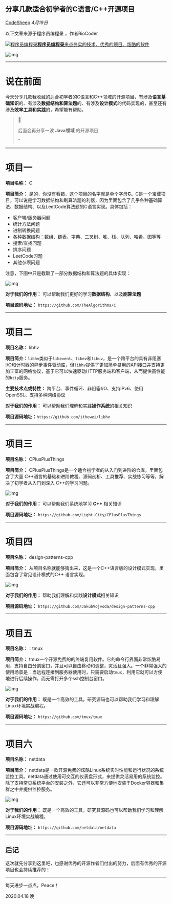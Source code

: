 ## 分享几款适合初学者的C语言/C++开源项目

[CodeSheep](javascript:void(0);) *4月19日*

以下文章来源于程序员编程录 ，作者RioCoder

[![程序员编程录](http://wx.qlogo.cn/mmhead/Q3auHgzwzM6q6xx1Btmsia2v9MSGTlka0RDgDZvBhQzfib2DDpYBZmjA/0)**程序员编程录**来点务实的技术、优秀的项目、炫酷的软件](https://mp.weixin.qq.com/s/bRNiqhZZXaoRwPEt8GIpLg#)

![img](https://mmbiz.qpic.cn/mmbiz_png/vdXWcmzIVZHLHAMfKL4cOY9b60vaeckmcGqyiaFqcbZNbiaVychbicf4661p37d4a7VdiakJVYoYpVdvDa8GD21MJw/640?wx_fmt=png&tp=webp&wxfrom=5&wx_lazy=1&wx_co=1)

------

# 说在前面

今天分享几款我收藏的适合初学者的C语言和C++领域的开源项目，有涉及**语言基础知识**的、有涉及**数据结构和算法题**的、有涉及**设计模式**的代码实现的，甚至还有涉及**效率工具和实践**的，希望能有帮助。

>  
>
> 后面会再分享一波 **Java领域** 的开源项目
>
> ”

------

# 项目一

**项目名称：** C

**项目简介：** 是的，你没有看错，这个项目的名字就是单个字母**C**。C是一个宝藏项目，可以说是学习数据结构和刷算法题的利器，因为里面包含了几乎各种基础算法、数据结构、以及LeetCode算法题的C语言实现。具体包括：

- 客户端/服务器问题
- 统计方法问题
- 进制转换问题
- 各种数据结构：数组、链表、字典、二叉树、堆、栈、队列、哈希、图等等
- 搜索/查找问题
- 排序问题
- LeetCode习题
- 其他杂项问题

注意，下图中只是截取了一部分数据结构和算法题的具体实现：

![img](https://mmbiz.qpic.cn/mmbiz_png/vdXWcmzIVZHLHAMfKL4cOY9b60vaeckmia72ibmoFd9AJE8WBOyOMkkMPofFzYFe7jvnECZtn9MCFia5gbGibwVhTQ/640?wx_fmt=png&tp=webp&wxfrom=5&wx_lazy=1&wx_co=1)

**对于我们的作用：** 可以帮助我们更好的学习**数据结构**、以及**刷算法题**

**项目源码地址：** `https://github.com/TheAlgorithms/C`

------

# 项目二

**项目名称：** libhv

**项目简介：**`libhv`类似于`libevent`、`libev`和`libuv`，是一个跨平台的具有非阻塞I/O和计时器的异步事件驱动库，但`libhv`提供了更加简单易用的API接口并支持更加丰富的网络协议，基于它可以快速驱动HTTP服务端和客户端，从而提供高性能的`http`服务。

**主要技术点或特性：** 跨平台、事件循环、非阻塞I/O、支持IPv6、使用OpenSSL、支持多种网络协议

**对于我们的作用：** 可以帮助我们理解和实践**操作系统**的相关知识

**项目源码地址：**`https://github.com/ithewei/libhv`

------

# 项目三

**项目名称：** CPlusPlusThings

**项目简介：** CPlusPlusThings是一个适合初学者的从入门到进阶的仓库，里面包含了大量 C++语言的基础和进阶教程、源码剖析、工具推荐、实战练习等等，解决了初学者从入门到深入 C++的学习问题。

![img](https://mmbiz.qpic.cn/mmbiz_png/vdXWcmzIVZHLHAMfKL4cOY9b60vaeckmcA9oEl79MbbgsZETrDXBhb6dLQoJrlXasU1zS5IIF6wqjj4RiaKKVJQ/640?wx_fmt=png&tp=webp&wxfrom=5&wx_lazy=1&wx_co=1)

**对于我们的作用：** 可以帮助我们系统地学习 **C++** 相关知识

**项目源码地址：** `https://github.com/Light-City/CPlusPlusThings`

------

# 项目四

**项目名称：** design-patterns-cpp

**项目简介：** 从项目名称就能够猜出来，这是一个C++语言版的设计模式实现，里面包含了常见设计模式的C++ 语言实现。

![img](https://mmbiz.qpic.cn/mmbiz_png/vdXWcmzIVZHLHAMfKL4cOY9b60vaeckmQuH40m7EcBljb8QQ8ibia4HwxQzM0iaqXZgH2EAEYfzjxdazIUd25wtrg/640?wx_fmt=png&tp=webp&wxfrom=5&wx_lazy=1&wx_co=1)

**对于我们的作用：** 帮助我们理解和实践**设计模式**相关知识

**项目源码地址：** `https://github.com/JakubVojvoda/design-patterns-cpp`

------

# 项目五

**项目名称：**：tmux

**项目简介：** tmux一个开源免费的的终端复用软件。它的命令行界面非常炫酷易用，支持自由分割窗口，并且可以自由移动和调整，灵活且强大。一个非常强大的使用场景是：当远程连接到服务器使用时，只需要启动`tmux`，利用它就可以方便地进行后续操作，而无需打开多个ssh控制台窗口。

![img](https://mmbiz.qpic.cn/mmbiz_png/vdXWcmzIVZHLHAMfKL4cOY9b60vaeckmR9icSIF0vdclMOibQtvb8gsBno6UugLw67Nt8U1BDsficMvsd6HqW0w9g/640?wx_fmt=png&tp=webp&wxfrom=5&wx_lazy=1&wx_co=1)

**对于我们的作用：** 既是一个高效的工具，研究源码也可以帮助我们学习和理解Linux环境实战编程。

**项目源码地址：** `https://github.com/tmux/tmux`

------

# 项目六

**项目名称：** netdata

**项目简介：** netdata是一款开源免费的炫酷Linux系统实时性能和运行状况的系统监控工具。netdata通过使用可交互的仪表盘形式，来提供灵活易用的系统监控。除了支持常见系统平台的安装之外，它还可以非常方便地安装于Docker容器和集群之中并提供监控服务。

![img](https://mmbiz.qpic.cn/mmbiz_png/vdXWcmzIVZHLHAMfKL4cOY9b60vaeckmjagicIHRLwq6NYiaV7aNzykAXjHAoG7rnzKibVUDniaeCAjDiaZaw8UWPkg/640?wx_fmt=png&tp=webp&wxfrom=5&wx_lazy=1&wx_co=1)

**对于我们的作用：** 既是一个高效的工具，研究其源码也可以帮助我们学习和理解Linux环境实战编程。

**项目源码地址：** `https://github.com/netdata/netdata`

------

## **后记**

这次就先分享到这里吧，也感谢优秀的开源作者们付出的努力，后面有优秀的开源项目也会持续推荐的！

------

每天进步一点点，Peace！

2020.04.18 晚